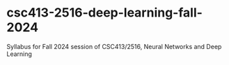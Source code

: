 # csc413-2516-deep-learning-fall-2024
Syllabus for Fall 2024 session of CSC413/2516, Neural Networks and Deep Learning
